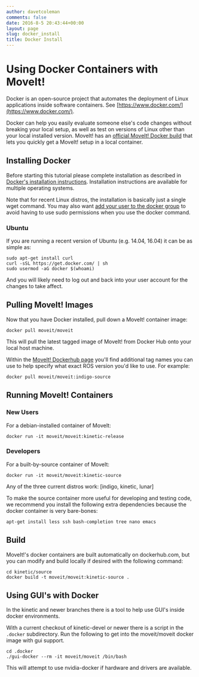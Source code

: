 ```yaml
---
author: davetcoleman
comments: false
date: 2016-8-5 20:43:44+00:00
layout: page
slug: docker_install
title: Docker Install
---
```


# Using Docker Containers with MoveIt!

Docker is an open-source project that automates the deployment of Linux applications inside software containers. See [https://www.docker.com/](https://www.docker.com/).

Docker can help you easily evaluate someone else's code changes without breaking your local setup, as well as test on versions of Linux other than your local installed version. MoveIt! has an [official MoveIt! Docker build](https://hub.docker.com/r/moveit/moveit/) that lets you quickly get a MoveIt! setup in a local container.

## Installing Docker

Before starting this tutorial please complete installation as described in [Docker's installation instructions](https://docs.docker.com/engine/installation/). Installation instructions are available for multiple operating systems.

Note that for recent Linux distros, the installation is basically just a single wget command. You may also want [add your user to the docker group](https://docs.docker.com/engine/installation/linux/ubuntulinux/#/create-a-docker-group) to avoid having to use sudo permissions when you use the docker command.

### Ubuntu

If you are running a recent version of Ubuntu (e.g. 14.04, 16.04) it can be as simple as:

    sudo apt-get install curl
    curl -sSL https://get.docker.com/ | sh
    sudo usermod -aG docker $(whoami)

And you will likely need to log out and back into your user account for the changes to take affect.

## Pulling MoveIt! Images

Now that you have Docker installed, pull down a MoveIt! container image:

    docker pull moveit/moveit

This will pull the latest tagged image of MoveIt! from Docker Hub onto your local host machine.

Within the [MoveIt! Dockerhub page](https://hub.docker.com/r/moveit/moveit/) you'll find additional tag names you can use to help specify what exact ROS version you'd like to use. For example:

    docker pull moveit/moveit:indigo-source

## Running MoveIt! Containers

### New Users

For a debian-installed container of MoveIt:

    docker run -it moveit/moveit:kinetic-release

### Developers

For a built-by-source container of MoveIt:

    docker run -it moveit/moveit:kinetic-source

Any of the three current distros work: [indigo, kinetic, lunar]

To make the source container more useful for developing and testing code, we recommend you install the following extra dependencies because the docker container is very bare-bones:

    apt-get install less ssh bash-completion tree nano emacs

## Build

MoveIt!'s docker containers are built automatically on dockerhub.com, but you can modify and build locally if desired with the following command:

    cd kinetic/source
    docker build -t moveit/moveit:kinetic-source .

## Using GUI's with Docker

In the kinetic and newer branches there is a tool to help use GUI's inside docker environments.

With a current checkout of kinetic-devel or newer there is a script in the `.docker` subdirectory. Run the following to get into the moveit/moveit docker image with gui support.

    cd .docker
    ./gui-docker --rm -it moveit/moveit /bin/bash

This will attempt to use nvidia-docker if hardware and drivers are available.
